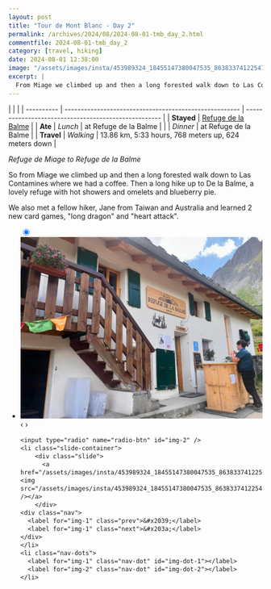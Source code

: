 ```yaml
---
layout: post
title: "Tour de Mont Blanc - Day 2"
permalink: /archives/2024/08/2024-08-01-tmb_day_2.html
commentfile: 2024-08-01-tmb_day_2
category: [travel, hiking]
date: 2024-08-01 12:38:00
image: "/assets/images/insta/453989324_18455147380047535_8638337412254781493_n_18157473910313966.jpg"
excerpt: |
  From Miage we climbed up and then a long forested walk down to Las Contamines where we had a coffee.
---
```


|            |                                                        |
| ---------- | ------------------------------------------------------ | ---------------------------------------------------- |
| **Stayed** | [Refuge de la Balme](https://www.refugedelabalme.com/) |
| **Ate**    | _Lunch_                                                | at Refuge de la Balme                                |
|            | _Dinner_                                               | at Refuge de la Balme                                |
| **Travel** | _Walking_                                              | 13.86 km, 5:33 hours, 768 meters up, 624 meters down |

_Refuge de Miage to Refuge de la Balme_

So from Miage we climbed up and then a long forested walk down to Las Contamines where we had a coffee. Then a long hike up to De la Balme, a lovely refuge with hot showers and omelets and blueberry pie.

We also met a fellow hiker, Jane from Taiwan and Australia and learned 2 new card games, "long dragon" and "heart attack".

<ul class="slides">
    <input type="radio" name="radio-btn" id="img-1" checked="checked" />
    <li class="slide-container">
        <div class="slide">
          <a href="/assets/images/insta/453968119_18455147392047535_1917968960333107355_n_17851934415250179.jpg"><img src="/assets/images/insta/453968119_18455147392047535_1917968960333107355_n_17851934415250179.jpg" /></a>
        </div>
    <div class="nav">
      <label for="img-2" class="prev">&#x2039;</label>
      <label for="img-2" class="next">&#x203a;</label>
    </div>
    </li>
    
    <input type="radio" name="radio-btn" id="img-2" />
    <li class="slide-container">
        <div class="slide">
          <a href="/assets/images/insta/453989324_18455147380047535_8638337412254781493_n_18157473910313966.jpg"><img src="/assets/images/insta/453989324_18455147380047535_8638337412254781493_n_18157473910313966.jpg" /></a>
        </div>
    <div class="nav">
      <label for="img-1" class="prev">&#x2039;</label>
      <label for="img-1" class="next">&#x203a;</label>
    </div>
    </li>	
    <li class="nav-dots">
      <label for="img-1" class="nav-dot" id="img-dot-1"></label>
      <label for="img-2" class="nav-dot" id="img-dot-2"></label>
    </li>
</ul>
